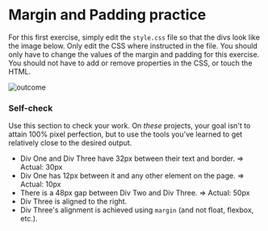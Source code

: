 # Margin and Padding practice

For this first exercise, simply edit the `style.css` file so that the divs look like the image below. Only edit the CSS where instructed in the file. You should only have to change the values of the margin and padding for this exercise. You should not have to add or remove properties in the CSS, or touch the HTML.

![outcome](./desired-outcome.png)

### Self-check

Use this section to check your work. On _these_ projects, your goal isn't to attain 100% pixel perfection, but to use the tools you've learned to get relatively close to the desired output.

- Div One and Div Three have 32px between their text and border.
  => Actual: 30px
- Div One has 12px between it and any other element on the page.
  => Actual: 10px
- There is a 48px gap between Div Two and Div Three.
  => Actual: 50px
- Div Three is aligned to the right.
- Div Three's alignment is achieved using `margin` (and not float, flexbox, etc.).
